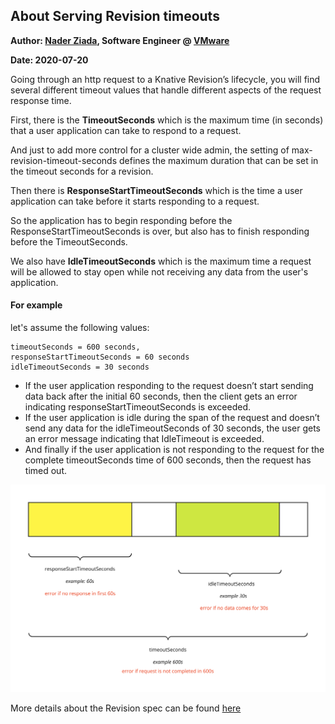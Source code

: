 ## About Serving Revision timeouts

**Author: [Nader Ziada](https://twitter.com/nziada),  Software Engineer @ [VMware](http://vmware.com)**

**Date: 2020-07-20**

Going through an http request to a Knative Revision’s lifecycle, you will find several different timeout values that handle different aspects of the request response time.

First, there is the **TimeoutSeconds** which is the maximum time (in seconds) that a user application can take to respond to a request.

And just to add more control for a cluster wide admin, the setting of max-revision-timeout-seconds defines the maximum duration that can be set in the timeout seconds for a revision.

Then there is **ResponseStartTimeoutSeconds** which is the time a user application can take before it starts responding to a request.

So the application has to begin responding before the ResponseStartTimeoutSeconds is over, but also has to finish responding before the TimeoutSeconds.

We also have **IdleTimeoutSeconds** which is the maximum time a request will be allowed to stay open while not receiving any data from the user's application.

#### For example

let's assume the following values:
```
timeoutSeconds = 600 seconds,
responseStartTimeoutSeconds = 60 seconds
idleTimeoutSeconds = 30 seconds
```
 - If the user application responding to the request doesn’t start sending data back after the initial 60 seconds, then the client gets an error indicating responseStartTimeoutSeconds is exceeded.
 - If the user application is idle during the span of the request and doesn’t send any data for the idleTimeoutSeconds of 30 seconds, the user gets an error message indicating that IdleTimeout is exceeded.
- And finally if the user application is not responding to the request for the complete timeoutSeconds time of 600 seconds, then the request has timed out.

![](images/revision-timeout.jpg)


More details about the Revision spec can be found [here](https://github.com/knative/serving/blob/main/docs/serving-api.md#serving.knative.dev/v1.Revision)
